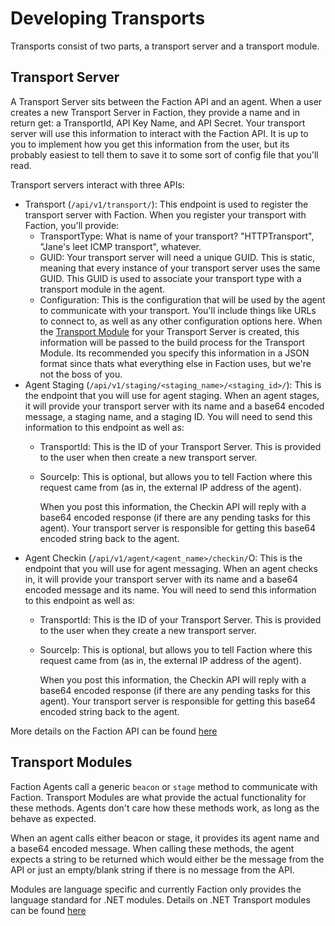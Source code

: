 # Developing Transports

Transports consist of two parts, a transport server and a transport module.

## Transport Server

A Transport Server sits between the Faction API and an agent. When a user creates a new Transport Server in Faction, they provide a name and in return get: a TransportId, API Key Name, and API Secret. Your transport server will use this information to interact with the Faction API. It is up to you to implement how you get this information from the user, but its probably easiest to tell them to save it to some sort of config file that you'll read.

Transport servers interact with three APIs:

* Transport \(`/api/v1/transport/`\): This endpoint is used to register the transport server with Faction. When you register your transport with Faction, you'll provide:
  * TransportType: What is name of your transport? "HTTPTransport", "Jane's leet ICMP transport", whatever.
  * GUID: Your transport server will need a unique GUID. This is static, meaning that every instance of your transport server uses the same GUID. This GUID is used to associate your transport type with a transport module in the agent.
  * Configuration: This is the configuration that will be used by the agent to communicate with your transport. You'll include things like URLs to connect to, as well as any other configuration options here. When the [Transport Module](transports.md#transport-modules) for your Transport Server is created, this information will be passed to the build process for the Transport Module. Its recommended you specify this information in a JSON format since thats what everything else in Faction uses, but we're not the boss of you.
* Agent Staging \(`/api/v1/staging/<staging_name>/<staging_id>/`\): This is the endpoint that you will use for agent staging. When an agent stages, it will provide your transport server with its name and a base64 encoded message, a staging name, and a staging ID. You will need to send this information to this endpoint as well as:
  * TransportId: This is the ID of your Transport Server. This is provided to the user when then create a new transport server.
  * SourceIp: This is optional, but allows you to tell Faction where this request came from \(as in, the external IP address of the agent\).

    When you post this information, the Checkin API will reply with a base64 encoded response \(if there are any pending tasks for this agent\). Your transport server is responsible for getting this base64 encoded string back to the agent.
* Agent Checkin \(`/api/v1/agent/<agent_name>/checkin/`O: This is the endpoint that you will use for agent messaging. When an agent checks in, it will provide your transport server with its name and a base64 encoded message and its name. You will need to send this information to this endpoint as well as:
  * TransportId: This is the ID of your Transport Server. This is provided to the user when they create a new transport server.
  * SourceIp: This is optional, but allows you to tell Faction where this request came from \(as in, the external IP address of the agent\).

    When you post this information, the Checkin API will reply with a base64 encoded response \(if there are any pending tasks for this agent\). Your transport server is responsible for getting this base64 encoded string back to the agent.

More details on the Faction API can be found [here](api.md)

## Transport Modules

Faction Agents call a generic `beacon` or `stage` method to communicate with Faction. Transport Modules are what provide the actual functionality for these methods. Agents don't care how these methods work, as long as the behave as expected.

When an agent calls either beacon or stage, it provides its agent name and a base64 encoded message. When calling these methods, the agent expects a string to be returned which would either be the message from the API or just an empty/blank string if there is no message from the API.

Modules are language specific and currently Faction only provides the language standard for .NET modules. Details on .NET Transport modules can be found [here](modules/dotnet.md)


